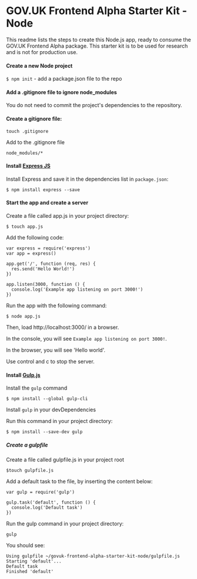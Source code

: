 # GOV.UK Frontend Alpha Starter Kit - Node

This readme lists the steps to create this Node.js app, ready to consume the GOV.UK Frontend Alpha package.
This starter kit is to be used for research and is not for production use.

#### Create a new Node project

`$ npm init` - add a package.json file to the repo

#### Add a .gitignore file to ignore node_modules

You do not need to commit the project's dependencies to the repository.

#### Create a gitignore file:

`touch .gitignore`

Add to the .gitignore file

`node_modules/*`

#### Install [Express JS](http://expressjs.com/en/starter/installing.html)

Install Express and save it in the dependencies list in `package.json`:

`$ npm install express --save`

#### Start the app and create a server

Create a file called app.js in your project directory:

`$ touch app.js`

Add the following code:

```
var express = require('express')
var app = express()

app.get('/', function (req, res) {
  res.send('Hello World!')
})

app.listen(3000, function () {
  console.log('Example app listening on port 3000!')
})
```

Run the app with the following command:

`$ node app.js`

Then, load http://localhost:3000/ in a browser.

In the console, you will see `Example app listening on port 3000!`.

In the browser, you will see 'Hello world'.

Use control and c to stop the server.


#### Install [Gulp.js](https://github.com/gulpjs/gulp/blob/master/docs/getting-started.md)

Install the `gulp` command

`$ npm install --global gulp-cli`

Install `gulp` in your devDependencies

Run this command in your project directory:

`$ npm install --save-dev gulp`

##### Create a gulpfile

Create a file called gulpfile.js in your project root

`$touch gulpfile.js`

Add a default task to the file, by inserting the content below:

```
var gulp = require('gulp')

gulp.task('default', function () {
  console.log('Default task')
})
```

Run the gulp command in your project directory:

`gulp`

You should see:

```
Using gulpfile ~/govuk-frontend-alpha-starter-kit-node/gulpfile.js
Starting 'default'...
Default task
Finished 'default'
```




